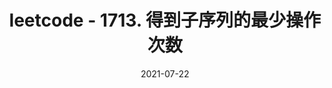 ---
date: 2021-07-22
link: https://leetcode-cn.com/problems/minimum-operations-to-make-a-subsequence/
title: leetcode -  1713. 得到子序列的最少操作次数
---